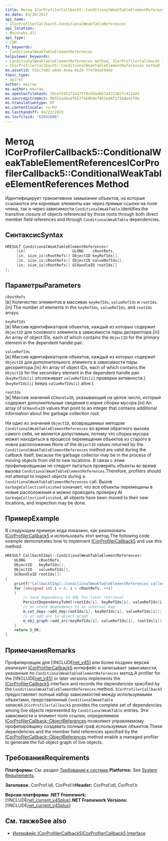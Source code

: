 ```yaml
---
title: Метод ICorProfilerCallback5::ConditionalWeakTableElementReferences
ms.date: 03/30/2017
api_name:
- ICorProfilerCallback5.ConditionalWeakTableReferences
api_location:
- Mscorwks.dll
api_type:
- COM
f1_keywords:
- ConditionalWeakTableElementReferences
helpviewer_keywords:
- ConditionalWeakTableElementReferences method, ICorProfilerCallback5 interface [.NET Framework profiling]
- ICorProfilerCallback5::ConditionalWeakTableElementReferences method [.NET Framework profiling]
ms.assetid: 532c7a02-a9de-4cea-bb2b-7f470da594de
topic_type:
- apiref
author: mairaw
ms.author: mairaw
ms.openlocfilehash: 39ce72451f3a375f0cd3adb67a431162fc421a93
ms.sourcegitcommit: 9b552addadfb57fab0b9e7852ed4f1f1b8a42f8e
ms.translationtype: MT
ms.contentlocale: ru-RU
ms.lasthandoff: 04/23/2019
ms.locfileid: "62041606"
---
```

# <a name="icorprofilercallback5conditionalweaktableelementreferences-method"></a><span data-ttu-id="203dd-102">Метод ICorProfilerCallback5::ConditionalWeakTableElementReferences</span><span class="sxs-lookup"><span data-stu-id="203dd-102">ICorProfilerCallback5::ConditionalWeakTableElementReferences Method</span></span>

<span data-ttu-id="203dd-103">Идентифицирует транзитивное замыкание объектов, на которые ссылаются эти корневые элементы как через прямые ссылки на поля члена, так и через зависимости `ConditionalWeakTable`.</span><span class="sxs-lookup"><span data-stu-id="203dd-103">Identifies the transitive closure of objects referenced by those roots through both direct member field references and through `ConditionalWeakTable` dependencies.</span></span>

## <a name="syntax"></a><span data-ttu-id="203dd-104">Синтаксис</span><span class="sxs-lookup"><span data-stu-id="203dd-104">Syntax</span></span>

```cpp
HRESULT ConditionalWeakTableElementReferences(
     [in]                     ULONG    cRootRefs,
     [in, size_is(cRootRefs)] ObjectID keyRefIds[],
     [in, size_is(cRootRefs)] ObjectID valueRefIds[],
     [in, size_is(cRootRefs)] GCHandleID rootIds[]
);
```

## <a name="parameters"></a><span data-ttu-id="203dd-105">Параметры</span><span class="sxs-lookup"><span data-stu-id="203dd-105">Parameters</span></span>

`cRootRefs`\
<span data-ttu-id="203dd-106">[в] Количество элементов в массивах `keyRefIds`, `valueRefIds` и `rootIds`.</span><span class="sxs-lookup"><span data-stu-id="203dd-106">[in] The number of elements in the `keyRefIds`, `valueRefIds`, and `rootIds` arrays.</span></span>

`keyRefIds`\
<span data-ttu-id="203dd-107">[в] Массив идентификаторов объектов, каждый из которых содержит `ObjectID` для основного элемента в зависимости пары дескриптора.</span><span class="sxs-lookup"><span data-stu-id="203dd-107">[in] An array of object IDs, each of which contains the `ObjectID` for the primary element in the dependent handle pair.</span></span>

`valueRefIds`\
<span data-ttu-id="203dd-108">[в] Массив идентификаторов объектов, каждый из которых содержит `ObjectID` для дополнительного элемента в зависимости пары дескриптора.</span><span class="sxs-lookup"><span data-stu-id="203dd-108">[in] An array of object IDs, each of which contains the `ObjectID` for the secondary element in the dependent handle pair.</span></span> <span data-ttu-id="203dd-109">(`keyRefIds[i]` отслеживает `valueRefIds[i]` проверки активности.)</span><span class="sxs-lookup"><span data-stu-id="203dd-109">(`keyRefIds[i]` keeps `valueRefIds[i]` alive.)</span></span>

`rootIds`\
<span data-ttu-id="203dd-110">[в] Массив значений `GCHandleID`, указывающий на целое число, который содержит дополнительные сведения о корне сборки мусора.</span><span class="sxs-lookup"><span data-stu-id="203dd-110">[in] An array of `GCHandleID` values that point to an integer that contains additional information about the garbage collection root.</span></span>

<span data-ttu-id="203dd-111">Ни одно из значений `ObjectID`, возвращаемых методом `ConditionalWeakTableElementReferences` во время обратного вызова самого себя, не является допустимым, потому что сборка мусора может находиться в процессе перемещения объектов из старого в новое расположение.</span><span class="sxs-lookup"><span data-stu-id="203dd-111">None of the `ObjectID` values returned by the `ConditionalWeakTableElementReferences` method are valid during the callback itself, because the garbage collector may be in the process of moving objects from old to new locations.</span></span> <span data-ttu-id="203dd-112">В связи с этим профилировщикам не следует пытаться проверять объекты во время вызова `ConditionalWeakTableElementReferences`.</span><span class="sxs-lookup"><span data-stu-id="203dd-112">Therefore, profilers should not attempt to inspect objects during a `ConditionalWeakTableElementReferences` call.</span></span> <span data-ttu-id="203dd-113">Вызов `GarbageCollectionFinished` означает, что все объекты перемещены в новые расположения и можно проводить проверку.</span><span class="sxs-lookup"><span data-stu-id="203dd-113">At `GarbageCollectionFinished`, all objects have been moved to their new locations, and inspection may be done.</span></span>

## <a name="example"></a><span data-ttu-id="203dd-114">Пример</span><span class="sxs-lookup"><span data-stu-id="203dd-114">Example</span></span>

<span data-ttu-id="203dd-115">В следующем примере кода показано, как реализовать [ICorProfilerCallback5](icorprofilercallback5-interface.md) и использовать этот метод.</span><span class="sxs-lookup"><span data-stu-id="203dd-115">The following code example demonstrates how to implement [ICorProfilerCallback5](icorprofilercallback5-interface.md) and use this method.</span></span>

```cpp
HRESULT Callback5Impl::ConditionalWeakTableElementReferences(
    ULONG      cRootRefs,
    ObjectID   keyRefIds[],
    ObjectID   valueRefIds[],
    GCHandleID rootIds[])
{
    printf("Callback5Impl::ConditionalWeakTableElementReferences called\n");
    for (unsigned int i = 0; i < cRootRefs; ++i)
    {
        // Save dependency to XML for later retrieval
        PersistDependencyToXml(rootIds[i], keyRefIds[i], valueRefIds[i]);
        // or store dependency to an internal map
        m_cwt_deps->add_dep(rootIds[i], keyRefIds[i], valueRefIds[i]);
        // or add arc to object graph
        m_obj_graph->add_arc(keyRefIds[i], valueRefIds[i], rootIds[i]);
    }
    return S_OK;
}
```

## <a name="remarks"></a><span data-ttu-id="203dd-116">Примечания</span><span class="sxs-lookup"><span data-stu-id="203dd-116">Remarks</span></span>

<span data-ttu-id="203dd-117">Профилировщик для [!INCLUDE[net_v45](../../../../includes/net-v45-md.md)] или более поздних версий реализует [ICorProfilerCallback5](icorprofilercallback5-interface.md) интерфейс и записывает зависимости, указанные по `ConditionalWeakTableElementReferences` метод.</span><span class="sxs-lookup"><span data-stu-id="203dd-117">A profiler for the [!INCLUDE[net_v45](../../../../includes/net-v45-md.md)] or later versions implements the [ICorProfilerCallback5](icorprofilercallback5-interface.md) interface and records the dependencies specified by the `ConditionalWeakTableElementReferences` method.</span></span> <span data-ttu-id="203dd-118">`ICorProfilerCallback5` предоставляет полный набор зависимостей между используемыми объектами, представленный `ConditionalWeakTable` записей.</span><span class="sxs-lookup"><span data-stu-id="203dd-118">`ICorProfilerCallback5` provides the complete set of dependencies among live objects represented by `ConditionalWeakTable` entries.</span></span> <span data-ttu-id="203dd-119">Эти зависимости и элемент поле ссылки, определяемое [ICorProfilerCallback::ObjectReferences](icorprofilercallback-objectreferences-method.md) позволяют управляемому профилировщику создавать полный граф используемых объектов.</span><span class="sxs-lookup"><span data-stu-id="203dd-119">These dependencies and the member field references specified by the [ICorProfilerCallback::ObjectReferences](icorprofilercallback-objectreferences-method.md) method enable a managed profiler to generate the full object graph of live objects.</span></span>

## <a name="requirements"></a><span data-ttu-id="203dd-120">Требования</span><span class="sxs-lookup"><span data-stu-id="203dd-120">Requirements</span></span>

<span data-ttu-id="203dd-121">**Платформы:** См. раздел [Требования к системе](../../../../docs/framework/get-started/system-requirements.md).</span><span class="sxs-lookup"><span data-stu-id="203dd-121">**Platforms:** See [System Requirements](../../../../docs/framework/get-started/system-requirements.md).</span></span>

<span data-ttu-id="203dd-122">**Заголовок.** CorProf.idl, CorProf.h</span><span class="sxs-lookup"><span data-stu-id="203dd-122">**Header:** CorProf.idl, CorProf.h</span></span>

<span data-ttu-id="203dd-123">**Версии платформы .NET Framework:** [!INCLUDE[net_current_v45plus](../../../../includes/net-current-v45plus-md.md)]</span><span class="sxs-lookup"><span data-stu-id="203dd-123">**.NET Framework Versions:** [!INCLUDE[net_current_v45plus](../../../../includes/net-current-v45plus-md.md)]</span></span>

## <a name="see-also"></a><span data-ttu-id="203dd-124">См. также</span><span class="sxs-lookup"><span data-stu-id="203dd-124">See also</span></span>

- [<span data-ttu-id="203dd-125">Интерфейс ICorProfilerCallback5</span><span class="sxs-lookup"><span data-stu-id="203dd-125">ICorProfilerCallback5 Interface</span></span>](icorprofilercallback5-interface.md)